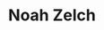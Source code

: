 ---
# Display name
title: Noah Zelch

# Full Name (for SEO)
first_name: Noah
last_name: Zelch
avatar: meldrum.png    # put this image in static/media/

# Is this the primary user of the site?
superuser: false

# Role/position
# role: Undergraduate Student


# Organizations/Affiliations
organizations:
  - name: William & Mary
    url: 'https://www.wm.edu'

# Short bio (displayed in user profile at end of posts)
# bio: |
#   Physical chemist and teacher, founder of spinlab. Researches NMR, materials, and student-driven discovery.

# interests:
#   - nuclear magnetic resonance (NMR)
#   - physical chemistry
#   - materials science
#   - cultural heritage research
#   - undergraduate research
#   - science education and outreach

# education:
#   courses:
#     - course: Postdoctoral Fellowship
#       institution: RWTH Aachen University (Germany)
#       year: 2013
#     - course: PhD in Physical Chemistry
#       institution: University of California, Berkeley
#       year: 2011
#     - course: BS in Biochemistry
#       institution: Brigham Young University
#       year: 2006

# # Social/Academic Networking
# social:
#   - icon: envelope
#     icon_pack: fas
#     link: 'mailto:tkmeldrum@wm.edu'
#   - icon: github
#     icon_pack: fab
#     link: https://github.com/tkmeldrum
#   - icon: orcid
#     icon_pack: ai
#     link: https://orcid.org/0000-0002-5954-0795
#   - icon: google-scholar
#     icon_pack: ai
#     link: https://scholar.google.com/citations?user=yKXJezQAAAAJ
#   # Add more as needed

# email: 'tkmeldrum@wm.edu'

highlight_name: true

user_groups:
  - Undergraduate Students

# Custom/fun fields
# favorite_coffee: Oat milk cortado, conditionally
---